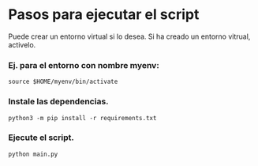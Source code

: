 # Pasos para ejecutar el script

Puede crear un entorno virtual si lo desea.
Si ha creado un entorno vitrual, activelo.

### Ej. para el entorno con nombre myenv:
`source $HOME/myenv/bin/activate`

### Instale las dependencias.
`python3 -m pip install -r requirements.txt`

### Ejecute el script.
`python main.py`
